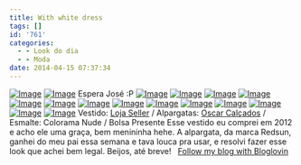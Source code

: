 ```yaml
---
title: With white dress
tags: []
id: '761'
categories:
  - - Look do dia
  - - Moda
date: 2014-04-15 07:37:34
---
```


[![Image](http://162.243.62.160/wp-content/uploads/2014/04/dsc026023.jpg?w=650)](http://162.243.62.160/wp-content/uploads/2014/04/dsc026023.jpg) [![Image](http://162.243.62.160/wp-content/uploads/2014/04/dsc026093.jpg?w=650)](http://162.243.62.160/wp-content/uploads/2014/04/dsc026093.jpg) Espera José :P [![Image](http://162.243.62.160/wp-content/uploads/2014/04/dsc026102.jpg?w=650)](http://162.243.62.160/wp-content/uploads/2014/04/dsc026102.jpg) [![Image](http://162.243.62.160/wp-content/uploads/2014/04/dsc026312.jpg?w=650)](http://162.243.62.160/wp-content/uploads/2014/04/dsc026312.jpg) [![Image](http://162.243.62.160/wp-content/uploads/2014/04/dsc026192.jpg?w=650)](http://162.243.62.160/wp-content/uploads/2014/04/dsc026192.jpg) [![Image](http://162.243.62.160/wp-content/uploads/2014/04/dsc026232.jpg?w=650)](http://162.243.62.160/wp-content/uploads/2014/04/dsc026232.jpg) [![Image](http://162.243.62.160/wp-content/uploads/2014/04/dsc026262.jpg?w=650)](http://162.243.62.160/wp-content/uploads/2014/04/dsc026262.jpg) [![Image](http://162.243.62.160/wp-content/uploads/2014/04/dsc026222.jpg?w=650)](http://162.243.62.160/wp-content/uploads/2014/04/dsc026222.jpg) [![Image](http://162.243.62.160/wp-content/uploads/2014/04/dsc026292.jpg?w=650)](http://162.243.62.160/wp-content/uploads/2014/04/dsc026292.jpg) [![Image](http://162.243.62.160/wp-content/uploads/2014/04/dsc026342.jpg?w=650)](http://162.243.62.160/wp-content/uploads/2014/04/dsc026342.jpg) [![Image](http://162.243.62.160/wp-content/uploads/2014/04/dsc026062.jpg?w=650)](http://162.243.62.160/wp-content/uploads/2014/04/dsc026062.jpg) [![Image](http://162.243.62.160/wp-content/uploads/2014/04/dsc026072.jpg?w=650)](http://162.243.62.160/wp-content/uploads/2014/04/dsc026072.jpg) [![Image](http://162.243.62.160/wp-content/uploads/2014/04/dsc026052.jpg?w=650)](http://162.243.62.160/wp-content/uploads/2014/04/dsc026052.jpg) [![Image](http://162.243.62.160/wp-content/uploads/2014/04/dsc026202.jpg?w=650)](http://162.243.62.160/wp-content/uploads/2014/04/dsc026202.jpg) [![Image](http://162.243.62.160/wp-content/uploads/2014/04/dsc026132.jpg?w=650)](http://162.243.62.160/wp-content/uploads/2014/04/dsc026132.jpg) [![Image](http://162.243.62.160/wp-content/uploads/2014/04/dsc026112.jpg?w=650)](http://162.243.62.160/wp-content/uploads/2014/04/dsc026112.jpg) Vestido: [Loja Seller](http://www.lojaseller.com.br/ "Loja Seller") / Alpargatas: [Oscar Calçados](http://www.oscarcalcados.com.br/ "Oscar Calçados ") / Esmalte: Colorama Nude / Bolsa Presente Esse vestido eu comprei em 2012 e acho ele uma graça, bem menininha hehe. A alpargata, da marca Redsun, ganhei do meu pai essa semana e tava louca pra usar, e resolvi fazer esse look que achei bem legal. Beijos, até breve!   <a href="http://www.bloglovin.com/blog/12120177/?claim=vp9sjtanar8">Follow my blog with Bloglovin</a>